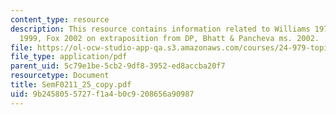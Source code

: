 ```yaml
---
content_type: resource
description: This resource contains information related to Williams 1974, Fox & Nissenbaum
  1999, Fox 2002 on extraposition from DP, Bhatt & Pancheva ms. 2002.
file: https://ol-ocw-studio-app-qa.s3.amazonaws.com/courses/24-979-topics-in-semantics-fall-2002/9b2458055727f1a4b0c9208656a90987_SemF0211_25_copy.pdf
file_type: application/pdf
parent_uid: 5c79e1be-5cb2-9df8-3952-ed8accba20f7
resourcetype: Document
title: SemF0211_25_copy.pdf
uid: 9b245805-5727-f1a4-b0c9-208656a90987
---
```

